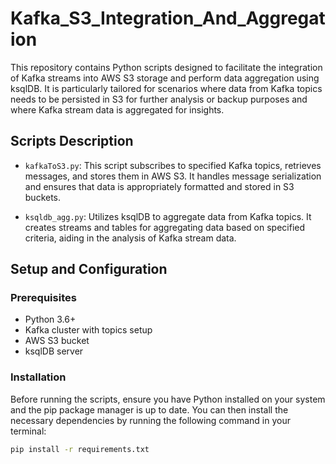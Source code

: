 # Kafka_S3_Integration_And_Aggregation


This repository contains Python scripts designed to facilitate the integration of Kafka streams into AWS S3 storage and perform data aggregation using ksqlDB.
It is particularly tailored for scenarios where data from Kafka topics needs to be persisted in S3 for further analysis or backup purposes and where Kafka stream data is aggregated for insights.

## Scripts Description

- `kafkaToS3.py`: This script subscribes to specified Kafka topics, retrieves messages, and stores them in AWS S3. It handles message serialization and ensures that data is appropriately formatted and stored in S3 buckets.

- `ksqldb_agg.py`: Utilizes ksqlDB to aggregate data from Kafka topics. It creates streams and tables for aggregating data based on specified criteria, aiding in the analysis of Kafka stream data.

## Setup and Configuration

### Prerequisites

- Python 3.6+
- Kafka cluster with topics setup
- AWS S3 bucket
- ksqlDB server

### Installation


Before running the scripts, ensure you have Python installed on your system and the pip package manager is up to date. You can then install the necessary dependencies by running the following command in your terminal:

```bash
pip install -r requirements.txt

 
 
 
 
 
 
 
 
 
 
 
 
 
 
 
 
 
 
 
 
 
 
 
 
 
 
 
 
 
 
 
 
 
 
